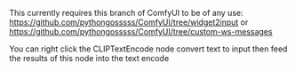 This currently requires this branch of ComfyUI to be of any use:
https://github.com/pythongosssss/ComfyUI/tree/widget2input 
or
https://github.com/pythongosssss/ComfyUI/tree/custom-ws-messages

You can right click the CLIPTextEncode node
convert text to input
then feed the results of this node into the text encode
